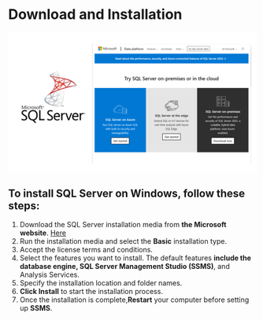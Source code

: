 Download and Installation
============
![0](/images/01-SSMS.png)

## To install SQL Server on Windows, follow these steps:
1. Download the SQL Server installation media from **the Microsoft website**. [Here]( https://www.microsoft.com/en-us/sql-server/sql-server-downloads)
2. Run the installation media and select the **Basic** installation type.
3. Accept the license terms and conditions.
4. Select the features you want to install. The default features **include the database engine, SQL Server Management Studio (SSMS)**, and Analysis Services.
5. Specify the installation location and folder names.
6. **Click Install** to start the installation process.
7. Once the installation is complete,**Restart** your computer before setting up **SSMS**.
